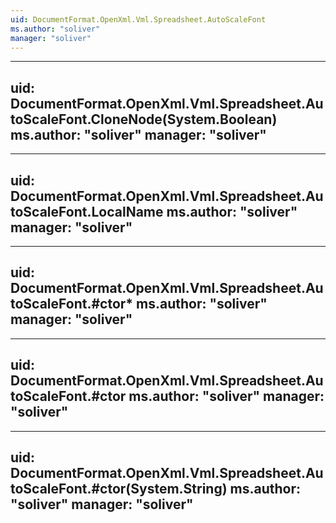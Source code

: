 ```yaml
---
uid: DocumentFormat.OpenXml.Vml.Spreadsheet.AutoScaleFont
ms.author: "soliver"
manager: "soliver"
---
```


---
uid: DocumentFormat.OpenXml.Vml.Spreadsheet.AutoScaleFont.CloneNode(System.Boolean)
ms.author: "soliver"
manager: "soliver"
---

---
uid: DocumentFormat.OpenXml.Vml.Spreadsheet.AutoScaleFont.LocalName
ms.author: "soliver"
manager: "soliver"
---

---
uid: DocumentFormat.OpenXml.Vml.Spreadsheet.AutoScaleFont.#ctor*
ms.author: "soliver"
manager: "soliver"
---

---
uid: DocumentFormat.OpenXml.Vml.Spreadsheet.AutoScaleFont.#ctor
ms.author: "soliver"
manager: "soliver"
---

---
uid: DocumentFormat.OpenXml.Vml.Spreadsheet.AutoScaleFont.#ctor(System.String)
ms.author: "soliver"
manager: "soliver"
---
